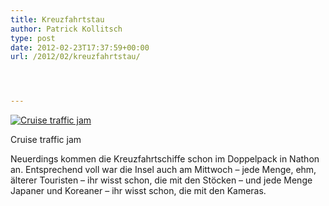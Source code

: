 ```yaml
---
title: Kreuzfahrtstau
author: Patrick Kollitsch
type: post
date: 2012-02-23T17:37:59+00:00
url: /2012/02/kreuzfahrtstau/




---
```

<div class="media photo image">
  <a href="http://www.flickr.com/photos/schreibblogade/6779080988/" title="Cruise traffic jam by Patrick Kollitsch, on Flickr"><img src="//farm8.staticflickr.com/7178/6779080988_3db3043249_z.jpg" alt="Cruise traffic jam" /></a></p> 
  
  <p>
    Cruise traffic jam
  </p>
</div>

Neuerdings kommen die Kreuzfahrtschiffe schon im Doppelpack in Nathon an. Entsprechend voll war die Insel auch am Mittwoch &#8211; jede Menge, ehm, älterer Touristen &#8211; ihr wisst schon, die mit den Stöcken &#8211; und jede Menge Japaner und Koreaner &#8211; ihr wisst schon, die mit den Kameras.